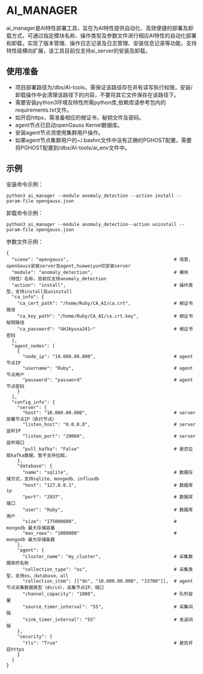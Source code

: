 # AI\_MANAGER<a name="ZH-CN_TOPIC_0000001153209055"></a>

ai\_manager是AI特性部署工具，旨在为AI特性提供自动化、高效便捷的部署及卸载方式，可通过指定模块名称、操作类型及参数文件进行相应AI特性的自动化部署和卸载，实现了版本管理、操作日志记录及日志管理、安装信息记录等功能，支持特性级横向扩展，该工具目前仅支持ai\_server的安装及卸载。

## 使用准备<a name="section1364662210548"></a>

-   项目部署路径为/dbs/AI-tools，需保证该路径存在并有读写执行权限，安装/卸载操作中会清理该路径下的内容，不要将其它文件保存在该路径下。
-   需要安装python3环境及特性所需python库,依赖库请参考包内的requirements.txt文件。
-   如开启https，需准备相应的根证书，秘钥文件及密码。
-   agent节点已启动openGauss Kernel数据库。
-   安装agent节点须使用集群用户操作。
-   如果agent节点集群用户的\~/.bashrc文件中没有正确的PGHOST配置，需要将PGHOST配置到/dbs/AI-tools/ai\_env文件中。

## 示例<a name="section17609145765414"></a>

安装命令示例：

```
python3 ai_manager --module anomaly_detection --action install --param-file opengauss.json
```

卸载命令示例：

```
python3 ai_manager --module anomaly_detection--action uninstall --param-file opengauss.json
```

参数文件示例：

```
{
  "scene": "opengauss",                                       # 场景，openGauss安装server及agent,huaweiyun仅安装server
  "module": "anomaly_detection",                              # 模块（特性）名称，目前仅支持anomaly_detection
  "action": "install",                                        # 操作类型，支持install及uninstall
  "ca_info": {
    "ca_cert_path": "/home/Ruby/CA_AI/ca.crt",                # 根证书路径
    "ca_key_path": "/home/Ruby/CA_AI/ca.crt.key",             # 根证书秘钥路径
    "ca_password": "GHJAyusa241~"                             # 根证书密码
  },
  "agent_nodes": [
    {
      "node_ip": "10.000.00.000",                             # agent节点IP
      "username": "Ruby",                                     # agent节点用户
      "password": "password"                                  # agent节点密码
    }
  ],
  "config_info": {
    "server": {
      "host": "10.000.00.000",                                # server部署节点IP（执行节点）
      "listen_host": "0.0.0.0",                               # server 监听IP
      "listen_port": "20060",                                 # server 监听端口
      "pull_kafka": "False"                                   # 是否拉取kafka数据，暂不支持拉取。
    },
    "database": {
      "name": "sqlite",                                       # 数据存储方式，支持sqlite、mongodb、influxdb
      "host": "127.0.0.1",                                    # 数据库ip
      "port": "2937",                                         # 数据库端口
      "user": "Ruby",                                         # 数据库用户
      "size": "175000000",                                    # mongodb 最大存储容量
      "max_rows": "1000000"                                   # mongodb 最大存储条数
    },
    "agent": {
      "cluster_name": "my_cluster",                           # 采集数据库的名称
      "collection_type": "os",                                # 采集类型，支持os、database、all
      "collection_item": [["dn", "10.000.00.000", "33700"]],  # agent节点采集数据类型（dn/cn），采集节点IP，端口
      "channel_capacity": "1000",                             # 队列容量
      "source_timer_interval": "5S",                          # 采集间隔
      "sink_timer_interval": "5S"                             # 发送间隔
    },
    "security": {
      "tls": "True"                                           # 是否开启https
    }
  }
}
```

